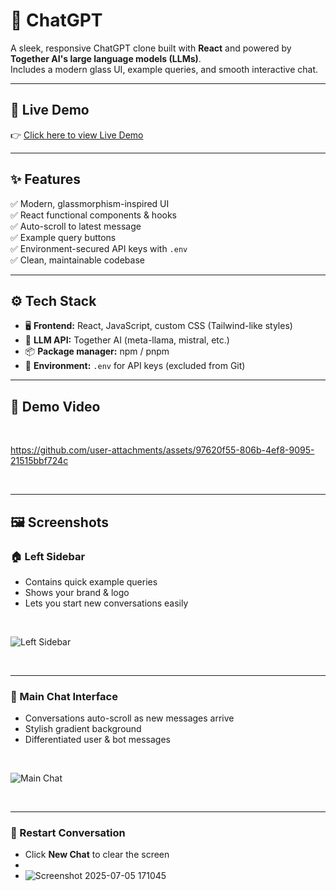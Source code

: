 # 💬 ChatGPT 

A sleek, responsive ChatGPT clone built with **React** and powered by **Together AI's large language models (LLMs)**.  
Includes a modern glass UI, example queries, and smooth interactive chat.

---

## 🚀 Live Demo

👉 [Click here to view Live Demo](https://krishnesh2004.github.io/CHAT-GPT)

---

## ✨ Features

✅ Modern, glassmorphism-inspired UI  
✅ React functional components & hooks  
✅ Auto-scroll to latest message  
✅ Example query buttons  
✅ Environment-secured API keys with `.env`  
✅ Clean, maintainable codebase  

---

## ⚙️ Tech Stack

- 🖥️ **Frontend:** React, JavaScript, custom CSS (Tailwind-like styles)
- 🤖 **LLM API:** Together AI (meta-llama, mistral, etc.)
- 📦 **Package manager:** npm / pnpm
- 🔐 **Environment:** `.env` for API keys (excluded from Git)

---

## 🎥 Demo Video

<br>

https://github.com/user-attachments/assets/97620f55-806b-4ef8-9095-21515bbf724c

<br>

---

## 🖼️ Screenshots

### 🏠 Left Sidebar

- Contains quick example queries
- Shows your brand & logo
- Lets you start new conversations easily

<br>

![Left Sidebar](https://github.com/user-attachments/assets/4adf2bf1-56b3-4943-910d-7ee352ef18f1)

<br>

---

### 💬 Main Chat Interface

- Conversations auto-scroll as new messages arrive
- Stylish gradient background
- Differentiated user & bot messages

<br>

![Main Chat](https://github.com/user-attachments/assets/7863d591-0284-4049-bfa0-4a33d40c5f4f)

<br>

---

### 🔄 Restart Conversation

- Click **New Chat** to clear the screen
- <br>
- ![Screenshot 2025-07-05 171045](https://github.com/user-attachments/assets/198425c7-58c1-4fab-b090-68ec9b51c75c)
